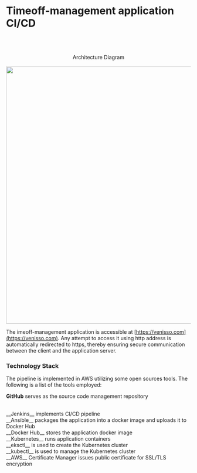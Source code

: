 # Timeoff-management application CI/CD

<br>
<br>
<p align="center">
Architecture Diagram
<br>
<br>
<img src="https://user-images.githubusercontent.com/36462985/222253330-7151db25-6585-4262-9b1f-e9f2849e5229.png" width="700">
</p>

The imeoff-management application is accessible at [https://venisso.com](https://venisso.com). Any attempt to access it using http address is automatically redirected to https, thereby ensuring secure communication between the client and the application server.
</p>

<h3> Technology Stack </h3>
The pipeline is implemented in AWS utilizing some open sources tools. The following is a list of the tools employed:
<br>

__GitHub__ serves as the source code management repository 

<br>
__Jenkins__ implements CI/CD pipeline 
<br>
__Ansible__ packages the application into a docker image and uploads it to Docker Hub 
<br>
__Docker Hub__ stores the application docker image 
<br>
__Kubernetes__ runs application containers 
<br>
__eksctl__ is used to create the Kubernetes cluster 
<br>
__kubectl__ is used to manage the Kubernetes cluster 
<br>
__AWS__ Certificate Manager issues public certificate for SSL/TLS encryption <br>

